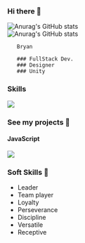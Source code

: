  ### Hi there 👋
 
 ![Anurag's GitHub stats](https://www.codewars.com/users/BryanM/badges/large) <br>
 ![Anurag's GitHub stats](https://img.shields.io/github/followers/mgbryan90?logo=github&style=for-the-badge) 


 
       Bryan
       
       ### FullStack Dev.
       ### Designer
       ### Unity


### Skills

<p>
  <a href="https://skillicons.dev">
    <img src="https://skillicons.dev/icons?i=html,css,ruby,rails,javascript,react,unity,cs,github,linux" />
  </a>
</p>

### See my projects 👋
#### JavaScript

<a href="https://github.com/mhatw/organizable">
  <img align="center" src="https://github-readme-stats.vercel.app/api/pin/?username=mhatw&repo=organizable" />
</a>

### Soft Skills 👋

<ul>
 <li>Leader</li>
 <li>Team player</li>
 <li>Loyalty</li>
 <li>Perseverance</li>
 <li>Discipline</li>
 <li>Versatile</li>
 <li>Receptive</li>
</ul>

